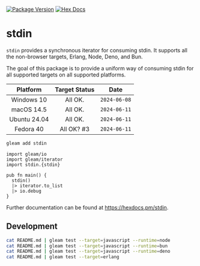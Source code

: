 [![Package Version](https://img.shields.io/hexpm/v/stdin)](https://hex.pm/packages/stdin)
[![Hex Docs](https://img.shields.io/badge/hex-docs-ffaff3)](https://hexdocs.pm/stdin/)

# stdin

`stdin` provides a synchronous iterator for consuming stdin. It supports all the non-browser targets, Erlang, Node, Deno, and Bun.

The goal of this package is to provide a uniform way of consuming stdin for all supported targets on all supported platforms.

| Platform     | Target Status | Date         |
|:------------:|:-------------:|:------------:|
| Windows 10   | All OK.       | `2024-06-08` |
| macOS 14.5   | All OK.       | `2024-06-11` |
| Ubuntu 24.04 | All OK.       | `2024-06-11` |
| Fedora 40    | All OK? #3    | `2024-06-11` |

```sh
gleam add stdin
```

```gleam
import gleam/io
import gleam/iterator
import stdin.{stdin}

pub fn main() {
  stdin()
  |> iterator.to_list
  |> io.debug
}
```

Further documentation can be found at <https://hexdocs.pm/stdin>.

## Development

```sh
cat README.md | gleam test --target=javascript --runtime=node
cat README.md | gleam test --target=javascript --runtime=bun
cat README.md | gleam test --target=javascript --runtime=deno
cat README.md | gleam test --target=erlang
```
